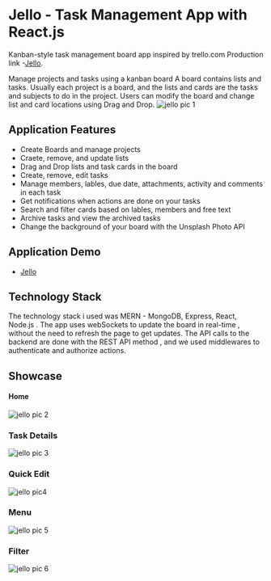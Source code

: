 # Jello - Task Management App with React.js 
Kanban-style task management board app inspired by trello.com
                Production link -[Jello](https://jello-l37q.onrender.com/board/63355b9b857a720016c70bb7).

Manage projects and tasks using a kanban board A board contains lists and tasks. Usually each project is a board, and the lists and cards are the tasks and subjects to do in the project. Users can modify the board and change list and card locations using Drag and Drop.
![jello pic 1](https://user-images.githubusercontent.com/16292843/199027611-fbf6407f-b578-4576-ba19-7c5a01978bdd.png)
## Application Features

* Create Boards and manage projects
* Craete, remove, and update lists
* Drag and Drop lists and task cards in the board
* Create, remove, edit tasks
* Manage members, lables, due date, attachments, activity and comments in each task
* Get notifications when actions are done on your tasks
* Search and filter cards based on lables, members and free text
* Archive tasks and view the archived tasks
* Change the background of your board with the Unsplash Photo API

## Application Demo
* [Jello](https://jello-l37q.onrender.com/board/63355b9b857a720016c70bb7)

## Technology Stack
The technology stack i used was MERN - MongoDB, Express, React, Node.js .
The app uses webSockets to update the board in real-time , without the need to refresh the page to get updates.
The API calls to the backend are done with the REST API method , and we used middlewares to authenticate and authorize actions.
## Showcase
 #### Home
 ![jello pic 2](https://user-images.githubusercontent.com/16292843/199031839-fa4704df-5575-431d-b0b9-a2f72a9ec2f0.png)
 ### Task Details
 ![jello pic 3](https://user-images.githubusercontent.com/16292843/199033336-e61297a1-59a0-460d-887a-70a7d85c7a79.png)
 ### Quick Edit
 ![jello pic4](https://user-images.githubusercontent.com/16292843/199034982-be0cb0e9-6aae-414d-8c80-4f657a4985b9.png)
 ### Menu
 ![jello pic 5](https://user-images.githubusercontent.com/16292843/199035711-6be4bcbd-6e8b-42f1-94f7-9307baff1ee2.png)
 ### Filter
![jello pic 6](https://user-images.githubusercontent.com/16292843/199036972-053fff68-7baa-45a4-bdc3-d1671ede14d6.png)
